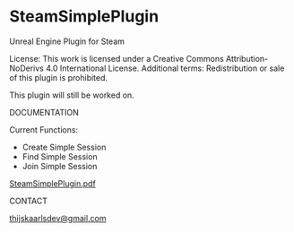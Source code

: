 # SteamSimplePlugin
Unreal Engine Plugin for Steam

License:
This work is licensed under a Creative Commons Attribution-NoDerivs 4.0 International License.
Additional terms: Redistribution or sale of this plugin is prohibited.

This plugin will still be worked on.

DOCUMENTATION

Current Functions:
- Create Simple Session 
- Find Simple Session
- Join Simple Session

[SteamSimplePlugin.pdf](https://github.com/user-attachments/files/16111477/SteamSimplePlugin.pdf)

CONTACT

thijskaarlsdev@gmail.com


